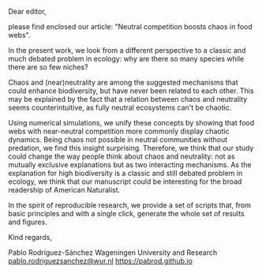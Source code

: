 Dear editor,

please find enclosed our article: "Neutral competition boosts chaos in food webs".

In the present work, we look from a different perspective to a classic and much debated problem in ecology: why are there so many species while there are so few niches?

Chaos and (near)neutrality are among the suggested mechanisms that could enhance biodiversity, but have never been related to each other. This may be explained by the fact that a relation between chaos and neutrality seems counterintuitive, as fully neutral ecosystems can't be chaotic.

Using numerical simulations, we unify these concepts by showing that food webs with near-neutral competition more commonly display chaotic dynamics. Being chaos not possible in neutral communities without predation, we find this insight surprising. Therefore, we think that our study could change the way people think about chaos and neutrality: not as mutually exclusive explanations but as two interacting mechanisms. As the explanation for high biodiversity is a classic and still debated problem in ecology, we think that our manuscript could be interesting for the broad readership of American Naturalist.

In the spirit of reproducible research, we provide a set of scripts that, from basic principles and with a single click, generate the whole set of results and figures.

Kind regards,

Pablo Rodríguez-Sánchez
Wageningen University and Research
pablo.rodriguezsanchez@wur.nl
https://pabrod.github.io
